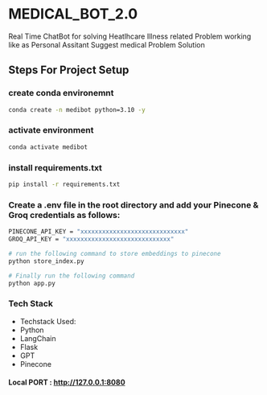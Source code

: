 # MEDICAL_BOT_2.0
Real Time ChatBot for solving Heatlhcare Illness related Problem working like as Personal Assitant Suggest medical Problem Solution


## Steps For Project Setup
### create conda environemnt
```bash
conda create -n medibot python=3.10 -y
```
### activate environment
```bash
conda activate medibot
```
### install requirements.txt
```bash
pip install -r requirements.txt
```

### Create a .env file in the root directory and add your Pinecone & Groq credentials as follows:
```bash
PINECONE_API_KEY = "xxxxxxxxxxxxxxxxxxxxxxxxxxxxx"
GROQ_API_KEY = "xxxxxxxxxxxxxxxxxxxxxxxxxxxxx"

# run the following command to store embeddings to pinecone
python store_index.py

# Finally run the following command
python app.py
```

### Tech Stack 
- Techstack Used:
- Python
- LangChain
- Flask
- GPT
- Pinecone

#### Local PORT : http://127.0.0.1:8080

